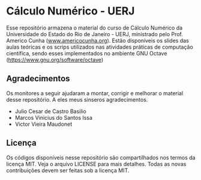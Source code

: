 # Cálculo Numérico - UERJ

Esse repositório armazena o material do curso de Cálculo Numérico da Universidade do Estado do Rio de Janeiro - UERJ, ministrado pelo Prof. Americo Cunha (www.americocunha.org). Estão disponíveis os slides das aulas teóricas e os scrips utilizados nas atividades práticas de computação científica, sendo esses implementados no ambiente GNU Octave (https://www.gnu.org/software/octave)

## Agradecimentos

Os monitores a seguir ajudaram a montar, corrigir e melhorar o material desse repositório. A eles meus sinseros agradecimentos.

* Julio Cesar de Castro Basilio
* Marcos Vinicius do Santos Issa
* Victor Vieira Maudonet

## Licença

Os códigos disponíveis nesse repositório são compartilhados nos termos da licença MIT. Veja o arquivo LICENSE para mais detalhes. Todas as novas contribuições devem ser feitas sob a licença MIT.
